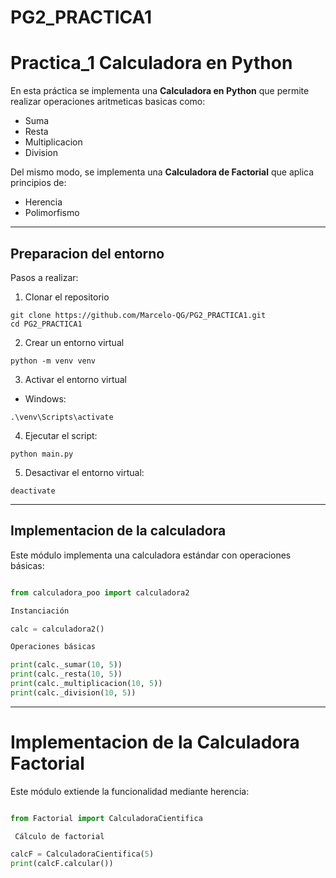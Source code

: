 # PG2_PRACTICA1
# **Practica_1 Calculadora en Python**

En esta práctica se implementa una **Calculadora en Python** que permite realizar operaciones aritmeticas basicas como:

- Suma
- Resta
- Multiplicacion
- Division

Del mismo modo, se implementa una **Calculadora de Factorial** que aplica principios de:

- Herencia 
- Polimorfismo

---

## Preparacion del entorno

Pasos a realizar:

1. Clonar el repositorio

```
git clone https://github.com/Marcelo-QG/PG2_PRACTICA1.git
cd PG2_PRACTICA1 
``` 

2. Crear un entorno virtual

```
python -m venv venv
```

3. Activar el entorno virtual

- Windows:

```
.\venv\Scripts\activate
```

4. Ejecutar el script:

```
python main.py
```

5. Desactivar el entorno virtual:
 
```
deactivate
```


---

## Implementacion de la calculadora

Este módulo implementa una calculadora estándar con operaciones básicas:

```Python

from calculadora_poo import calculadora2

Instanciación

calc = calculadora2()

Operaciones básicas

print(calc._sumar(10, 5))
print(calc._resta(10, 5))
print(calc._multiplicacion(10, 5))
print(calc._division(10, 5))

```

---

# Implementacion de la Calculadora Factorial

Este módulo extiende la funcionalidad mediante herencia:

```Python

from Factorial import CalculadoraCientifica

 Cálculo de factorial

calcF = CalculadoraCientifica(5)
print(calcF.calcular())

```


